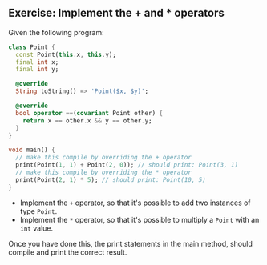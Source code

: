 ## Exercise: Implement the + and * operators

Given the following program:

```dart
class Point {
  const Point(this.x, this.y);
  final int x;
  final int y;

  @override
  String toString() => 'Point($x, $y)';

  @override
  bool operator ==(covariant Point other) {
    return x == other.x && y == other.y;
  }
}

void main() {
  // make this compile by overriding the + operator
  print(Point(1, 1) + Point(2, 0)); // should print: Point(3, 1)
  // make this compile by overriding the * operator
  print(Point(2, 1) * 5); // should print: Point(10, 5)
}
```

- Implement the `+` operator, so that it's possible to add two instances of type `Point`.
- Implement the `*` operator, so that it's possible to multiply a `Point` with an `int` value.

Once you have done this, the print statements in the main method, should compile and print the correct result.